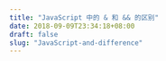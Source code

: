 ```yaml
---
title: "JavaScript 中的 & 和 && 的区别"
date: 2018-09-09T23:34:18+08:00
draft: false
slug: "JavaScript-and-difference"
---
```

